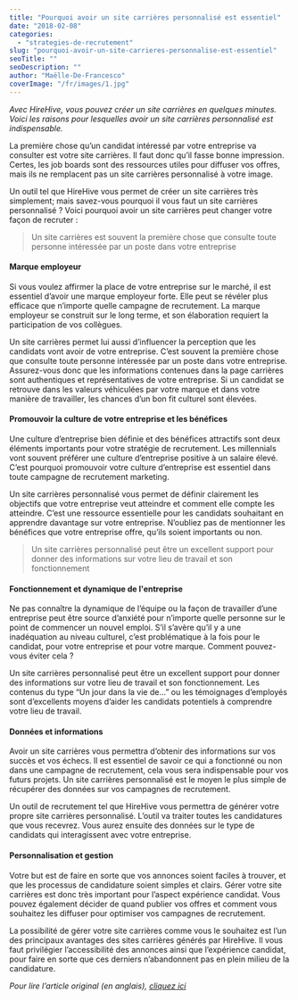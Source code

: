 ```yaml
---
title: "Pourquoi avoir un site carrières personnalisé est essentiel"
date: "2018-02-08"
categories:
  - "strategies-de-recrutement"
slug: "pourquoi-avoir-un-site-carrieres-personnalise-est-essentiel"
seoTitle: ""
seoDescription: ""
author: "Maëlle-De-Francesco"
coverImage: "/fr/images/1.jpg"
---
```


_Avec HireHive, vous pouvez créer un site carrières en quelques minutes. Voici les raisons pour lesquelles avoir un site carrières personnalisé est indispensable._

La première chose qu’un candidat intéressé par votre entreprise va consulter est votre site carrières. Il faut donc qu’il fasse bonne impression. Certes, les job boards sont des ressources utiles pour diffuser vos offres, mais ils ne remplacent pas un site carrières personnalisé à votre image.

Un outil tel que HireHive vous permet de créer un site carrières très simplement; mais savez-vous pourquoi il vous faut un site carrières personnalisé ? Voici pourquoi avoir un site carrières peut changer votre façon de recruter :

> Un site carrières est souvent la première chose que consulte toute personne intéressée par un poste dans votre entreprise

#### **Marque employeur**

Si vous voulez affirmer la place de votre entreprise sur le marché, il est essentiel d’avoir une marque employeur forte. Elle peut se révéler plus efficace que n’importe quelle campagne de recrutement. La marque employeur se construit sur le long terme, et son élaboration requiert la participation de vos collègues.

Un site carrières permet lui aussi d’influencer la perception que les candidats vont avoir de votre entreprise. C’est souvent la première chose que consulte toute personne intéressée par un poste dans votre entreprise. Assurez-vous donc que les informations contenues dans la page carrières sont authentiques et représentatives de votre entreprise. Si un candidat se retrouve dans les valeurs véhiculées par votre marque et dans votre manière de travailler, les chances d’un bon fit culturel sont élevées.

#### **Promouvoir la culture de votre entreprise et les bénéfices**

Une culture d’entreprise bien définie et des bénéfices attractifs sont deux éléments importants pour votre stratégie de recrutement. Les millennials vont souvent préférer une culture d’entreprise positive à un salaire élevé. C’est pourquoi promouvoir votre culture d’entreprise est essentiel dans toute campagne de recrutement marketing.

Un site carrières personnalisé vous permet de définir clairement les objectifs que votre entreprise veut atteindre et comment elle compte les atteindre. C’est une ressource essentielle pour les candidats souhaitant en apprendre davantage sur votre entreprise. N’oubliez pas de mentionner les bénéfices que votre entreprise offre, qu’ils soient importants ou non.

> Un site carrières personnalisé peut être un excellent support pour donner des informations sur votre lieu de travail et son fonctionnement

#### **Fonctionnement et dynamique de l'entreprise**

Ne pas connaître la dynamique de l’équipe ou la façon de travailler d’une entreprise peut être source d’anxiété pour n’importe quelle personne sur le point de commencer un nouvel emploi. S’il s’avère qu’il y a une inadéquation au niveau culturel, c’est problématique à la fois pour le candidat, pour votre entreprise et pour votre marque. Comment pouvez-vous éviter cela ?

Un site carrières personnalisé peut être un excellent support pour donner des informations sur votre lieu de travail et son fonctionnement. Les contenus du type “Un jour dans la vie de…” ou les témoignages d’employés sont d’excellents moyens d’aider les candidats potentiels à comprendre votre lieu de travail.

#### **Données et informations**

Avoir un site carrières vous permettra d’obtenir des informations sur vos succès et vos échecs. Il est essentiel de savoir ce qui a fonctionné ou non dans une campagne de recrutement, cela vous sera indispensable pour vos futurs projets. Un site carrières personnalisé est le moyen le plus simple de récupérer des données sur vos campagnes de recrutement.

Un outil de recrutement tel que HireHive vous permettra de générer votre propre site carrières personnalisé. L’outil va traiter toutes les candidatures que vous recevrez. Vous aurez ensuite des données sur le type de candidats qui interagissent avec votre entreprise.

#### **Personnalisation et gestion**

Votre but est de faire en sorte que vos annonces soient faciles à trouver, et que les processus de candidature soient simples et clairs. Gérer votre site carrières est donc très important pour l’aspect expérience candidat. Vous pouvez également décider de quand publier vos offres et comment vous souhaitez les diffuser pour optimiser vos campagnes de recrutement.

La possibilité de gérer votre site carrières comme vous le souhaitez est l’un des principaux avantages des sites carrières générés par HireHive. Il vous faut privilégier l’accessibilité des annonces ainsi que l’expérience candidat, pour faire en sorte que ces derniers n’abandonnent pas en plein milieu de la candidature.

_Pour lire l’article original (en anglais), [cliquez ici](https://hirehive.com/why-you-need-a-custom-careers-site/)_
